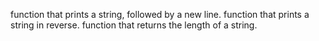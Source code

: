 function that prints a string, followed by a new line.
function that prints a string in reverse.
function that returns the length of a string.